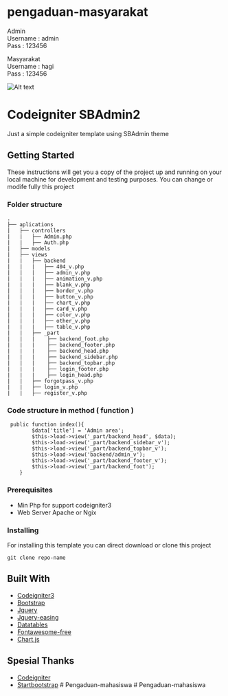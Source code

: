 # pengaduan-masyarakat

Admin\
Username : admin\
Pass : 123456

Masyarakat\
Username : hagi\
Pass : 123456

![Alt text](assets/uploads/pengaduan-img.png?raw=true 'Title')

# Codeigniter SBAdmin2

Just a simple codeigniter template using SBAdmin theme

## Getting Started

These instructions will get you a copy of the project up and running on your local machine for development and testing purposes. You can change or modife fully this project

### Folder structure

    .
    ├── aplications
    |   ├── controllers
    |   |   ├── Admin.php
    |   |   ├── Auth.php
    |   ├── models
    |   ├── views
    |   |   ├── backend
    |   |   |   ├── 404_v.php
    |   |   |   ├── admin_v.php
    |   |   |   ├── animation_v.php
    |   |   |   ├── blank_v.php
    |   |   |   ├── border_v.php
    |   |   |   ├── button_v.php
    |   |   |   ├── chart_v.php
    |   |   |   ├── card_v.php
    |   |   |   ├── color_v.php
    |   |   |   ├── other_v.php
    |   |   |   ├── table_v.php
    |   |   ├── _part
    |   |   |    ├── backend_foot.php
    |   |   |    ├── backend_footer.php
    |   |   |    ├── backend_head.php
    |   |   |    ├── backend_sidebar.php
    |   |   |    ├── backend_topbar.php
    |   |   |    ├── login_footer.php
    |   |   |    ├── login_head.php
    |   |   ├── forgotpass_v.php
    |   |   ├── login_v.php
    |   |   ├── register_v.php

### Code structure in method ( function )

```
 public function index(){
        $data['title'] = 'Admin area';
        $this->load->view('_part/backend_head', $data);
        $this->load->view('_part/backend_sidebar_v');
        $this->load->view('_part/backend_topbar_v');
        $this->load->view('backend/admin_v');
        $this->load->view('_part/backend_footer_v');
        $this->load->view('_part/backend_foot');
    }
```

### Prerequisites

- Min Php for support codeigniter3
- Web Server Apache or Ngix

### Installing

For installing this template you can direct download or clone this project

```
git clone repo-name
```

## Built With

- [Codeigniter3](https://www.codeigniter.com/)
- [Bootstrap](https://getbootstrap.com/)
- [Jquery](https://jquery.com/)
- [Jquery-easing](http://gsgd.co.uk/sandbox/jquery/easing/)
- [Datatables](https://datatables.net/)
- [Fontawesome-free](https://fontawesome.com/)
- [Chart.js](https://www.chartjs.org/)

## Spesial Thanks

- [Codeigniter](https://www.codeigniter.com)
- [Startbootstrap](https://startbootstrap.com/)
#   P e n g a d u a n - m a h a s i s w a  
 # Pengaduan-mahasiswa
